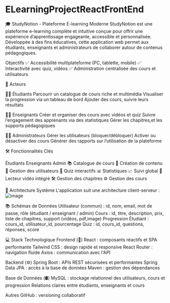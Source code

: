 # ELearningProjectReactFrontEnd

🎓 StudyNotion - Plateforme E-learning Moderne
StudyNotion est une plateforme e-learning complète et intuitive conçue pour offrir une expérience d’apprentissage engageante, accessible et personnalisée. Développée à des fins éducatives, cette application web permet aux étudiants, enseignants et administrateurs de collaborer autour de contenus pédagogiques.


Objectifs
✅ Accessibilité multiplateforme (PC, tablette, mobile)
✅ Interactivité avec quiz, vidéos
✅ Administration centralisée des cours et utilisateurs

👥 Acteurs

👨‍🎓 Étudiants
Parcourir un catalogue de cours riche et multimédia
Visualiser la progression via un tableau de bord
Ajouter des cours, suivre leurs résultats

👩‍🏫 Enseignants
Créer et organiser des cours avec vidéos et quiz
Suivre l’engagement des apprenants via des statistiques
Gérer les chapitres,et les supports pédagogiques

👨‍💼 Administrateurs
Gérer les utilisateurs (bloquer/débloquer)
Activer ou désactiver des cours
Générer des rapports sur l’utilisation de la plateforme

🛠️ Fonctionnalités Clés

Étudiants			                Enseignants				                 Admin
📚 Catalogue de cours		      🧠 Création de contenu			      🔐 Gestion des utilisateurs
🧮 Quiz interactifs		        📊 Statistiques           		    📈 Suivi global
🎥 Lecteur vidéo intégré	    🛠️ Gestion des chapitres		      ⚙️ Gestion des cours

🧱 Architecture Système
L'application suit une architecture client-serveur :
![image](https://github.com/user-attachments/assets/98664b96-e893-405b-ac80-dabcec192b1a)

📚 Schémas de Données
Utilisateur (commun) : id, nom, email, mot de passe, rôle (étudiant / enseignant / admin)
Cours : id, titre, description, prix, liste de chapitres, support (vidéos, pdf,image)
Progression Étudiant : cours_id, utilisateur_id, pourcentage
Quiz : id, cours_id, questions, réponses, score

💻 Stack Technologique
Frontend (🎨)
React : composants réactifs et SPA performante
Tailwind CSS : design rapide et responsive
React Router : navigation fluide
Axios : communication avec l'API

Backend (⚙️)
Spring Boot : APIs REST sécurisées et performantes
Spring Data JPA : accès à la base de données
Maven : gestion des dépendances

Base de Données (🛢️)
MySQL : stockage relationnel des utilisateurs, cours et progression
Relations claires entre étudiants, enseignants et cours

Autres
GitHub : versioning collaboratif





